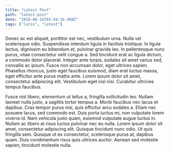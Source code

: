 ```yaml
---
title: "Latest Post"
path: "latest-post"
date: "2018-06-14T03:49:16.408Z"
tags: ["latin", "latest"]
---
```


Donec ac est aliquet, porttitor est nec, vestibulum urna. Nulla vel scelerisque odio. Suspendisse interdum ligula in facilisis tristique. In ligula lectus, dignissim eu bibendum et, pulvinar gravida leo. In pellentesque nunc purus, vitae consectetur velit congue a. Sed tincidunt erat ac ligula dictum, a commodo dolor placerat. Integer ante turpis, sodales sit amet varius sed, convallis ac ipsum. Fusce non accumsan dolor, eget ultrices sapien. Phasellus rhoncus, justo eget faucibus euismod, diam erat luctus massa, eget efficitur ante purus mattis ante. Lorem ipsum dolor sit amet, consectetur adipiscing elit. Vestibulum eget nisl nisi. Curabitur ultricies tempus faucibus.

Fusce nisl libero, elementum ut tellus a, fringilla sollicitudin leo. Nullam laoreet nulla justo, a sagittis tortor tempus a. Morbi faucibus nec lacus et dapibus. Cras tempor purus nisi, quis efficitur arcu sodales a. Etiam nec posuere lacus, sed commodo est. Duis porta luctus mi, non vulputate lorem viverra id. Nam vehicula justo quam, euismod vulputate augue luctus in. Nullam ac libero at risus luctus pulvinar nec eu nulla. Lorem ipsum dolor sit amet, consectetur adipiscing elit. Quisque tincidunt nunc odio. Ut quis fringilla sem. Quisque ut ex consectetur, scelerisque purus at, dapibus quam. Duis condimentum risus quis ultrices auctor. Aenean sed molestie sapien, tincidunt molestie nulla.